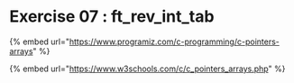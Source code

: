 # Exercise 07 : ft\_rev\_int\_tab

{% embed url="https://www.programiz.com/c-programming/c-pointers-arrays" %}

{% embed url="https://www.w3schools.com/c/c_pointers_arrays.php" %}
